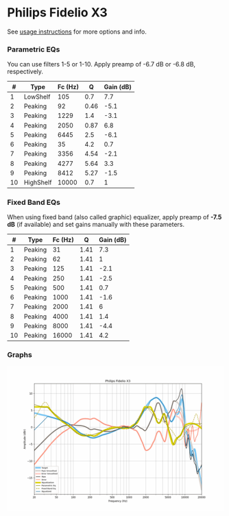 # Philips Fidelio X3
See [usage instructions](https://github.com/jaakkopasanen/AutoEq#usage) for more options and info.

### Parametric EQs
You can use filters 1-5 or 1-10. Apply preamp of -6.7 dB or -6.8 dB, respectively.

|   # | Type      |   Fc (Hz) |    Q |   Gain (dB) |
|-----|-----------|-----------|------|-------------|
|   1 | LowShelf  |       105 | 0.7  |         7.7 |
|   2 | Peaking   |        92 | 0.46 |        -5.1 |
|   3 | Peaking   |      1229 | 1.4  |        -3.1 |
|   4 | Peaking   |      2050 | 0.87 |         6.8 |
|   5 | Peaking   |      6445 | 2.5  |        -6.1 |
|   6 | Peaking   |        35 | 4.2  |         0.7 |
|   7 | Peaking   |      3356 | 4.54 |        -2.1 |
|   8 | Peaking   |      4277 | 5.64 |         3.3 |
|   9 | Peaking   |      8412 | 5.27 |        -1.5 |
|  10 | HighShelf |     10000 | 0.7  |         1   |

### Fixed Band EQs
When using fixed band (also called graphic) equalizer, apply preamp of **-7.5 dB** (if available) and set gains manually with these parameters.

|   # | Type    |   Fc (Hz) |    Q |   Gain (dB) |
|-----|---------|-----------|------|-------------|
|   1 | Peaking |        31 | 1.41 |         7.3 |
|   2 | Peaking |        62 | 1.41 |         1   |
|   3 | Peaking |       125 | 1.41 |        -2.1 |
|   4 | Peaking |       250 | 1.41 |        -2.5 |
|   5 | Peaking |       500 | 1.41 |         0.7 |
|   6 | Peaking |      1000 | 1.41 |        -1.6 |
|   7 | Peaking |      2000 | 1.41 |         6   |
|   8 | Peaking |      4000 | 1.41 |         1.4 |
|   9 | Peaking |      8000 | 1.41 |        -4.4 |
|  10 | Peaking |     16000 | 1.41 |         4.2 |

### Graphs
![](./Philips%20Fidelio%20X3.png)
